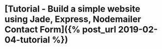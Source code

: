 # [Tutorial - Build a simple website using Jade, Express, Nodemailer Contact Form]({% post_url 2019-02-04-tutorial %})
